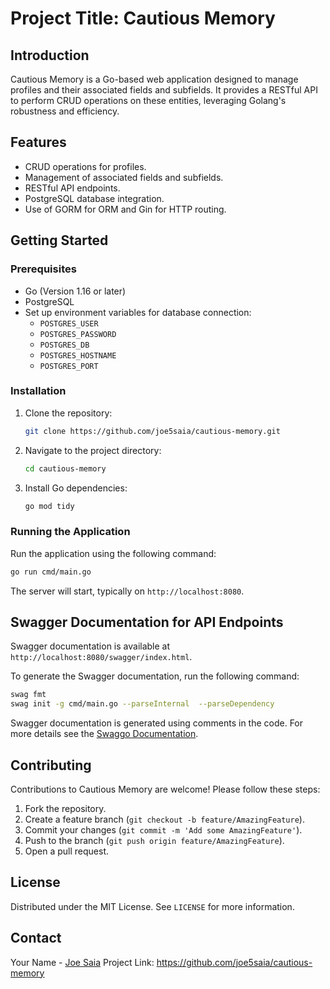 # Project Title: Cautious Memory

## Introduction
Cautious Memory is a Go-based web application designed to manage profiles and their associated fields and subfields. It provides a RESTful API to perform CRUD operations on these entities, leveraging Golang's robustness and efficiency.

## Features
- CRUD operations for profiles.
- Management of associated fields and subfields.
- RESTful API endpoints.
- PostgreSQL database integration.
- Use of GORM for ORM and Gin for HTTP routing.

## Getting Started

### Prerequisites
- Go (Version 1.16 or later)
- PostgreSQL
- Set up environment variables for database connection:
  - `POSTGRES_USER`
  - `POSTGRES_PASSWORD`
  - `POSTGRES_DB`
  - `POSTGRES_HOSTNAME`
  - `POSTGRES_PORT`

### Installation
1. Clone the repository:
   ```sh
   git clone https://github.com/joe5saia/cautious-memory.git
   ```
2. Navigate to the project directory:
   ```sh
   cd cautious-memory
   ```
3. Install Go dependencies:
   ```sh
   go mod tidy
   ```

### Running the Application
Run the application using the following command:
```sh
go run cmd/main.go
```
The server will start, typically on `http://localhost:8080`.

## Swagger Documentation for API Endpoints
Swagger documentation is available at `http://localhost:8080/swagger/index.html`.

To generate the Swagger documentation, run the following command:
```sh
swag fmt
swag init -g cmd/main.go --parseInternal  --parseDependency 
```

Swagger documentation is generated using comments in the code.
For more details see the [Swaggo Documentation](https://github.com/swaggo/swag).


## Contributing
Contributions to Cautious Memory are welcome! Please follow these steps:
1. Fork the repository.
2. Create a feature branch (`git checkout -b feature/AmazingFeature`).
3. Commit your changes (`git commit -m 'Add some AmazingFeature'`).
4. Push to the branch (`git push origin feature/AmazingFeature`).
5. Open a pull request.

## License
Distributed under the MIT License. See `LICENSE` for more information.

## Contact
Your Name - [Joe Saia](mailto:joe5saia@gmail.com)
Project Link: https://github.com/joe5saia/cautious-memory
```
